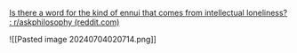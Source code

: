 

[Is there a word for the kind of ennui that comes from intellectual loneliness? : r/askphilosophy (reddit.com)](https://www.reddit.com/r/askphilosophy/comments/1du0lw4/is_there_a_word_for_the_kind_of_ennui_that_comes/)

![[Pasted image 20240704020714.png]]


